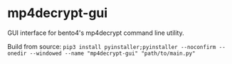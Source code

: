 # mp4decrypt-gui
GUI interface for bento4's mp4decrypt command line utility.

Build from source:
```pip3 install pyinstaller;pyinstaller --noconfirm --onedir --windowed --name "mp4decrypt-gui" "path/to/main.py"```
